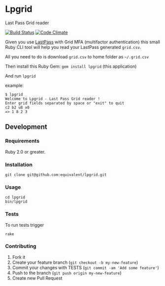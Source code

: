 # Lpgrid

Last Pass Grid reader

[![Build Status](https://api.travis-ci.org/equivalent/lpgrid.png?branch=master)](http://travis-ci.org/equivalent/lpgrid)
[![Code Climate](https://codeclimate.com/github/equivalent/lpgrid.png)](https://codeclimate.com/github/equivalent/lpgrid)


Given you use [LastPass](https://lastpass.com) with Grid MFA
(multifactor authentication) this small Ruby CLI tool will help you read 
your LastPass generated `grid.csv`.

All you need to do is download `grid.csv` to home folder as `~/.grid.csv`

Then install this Ruby Gem: `gem install lpgrid` (this application)

And run `lpgrid`

example:

```
$ lpgrid
Welcome to Lpgrid - Last Pass Grid reader !
Enter grid fields separated by space or "exit" to quit
c2 b2 u8 x0
=> 1 8 2 3
```



## Development

### Requirements

Ruby 2.0 or greater.

### Installation

    git clone git@github.com:equivalent/lpgrid.git

### Usage

    cd lpgrid
    bin/lpgrid

### Tests

To run tests trigger

    rake

### Contributing

1. Fork it
2. Create your feature branch (`git checkout -b my-new-feature`)
3. Commit your changes with TESTS (`git commit -am 'Add some feature'`)
4. Push to the branch (`git push origin my-new-feature`)
5. Create new Pull Request
